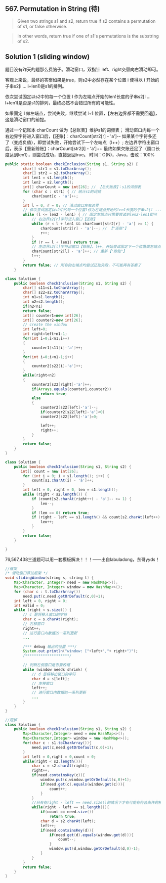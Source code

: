## 567. Permutation in String (待)

>Given two strings s1 and s2, return true if s2 contains a permutation of s1, or false otherwise.

>In other words, return true if one of s1's permutations is the substring of s2.

## Solution 1 (sliding window)
题目没有昨天的题那么费脑子。滑动窗口，双指针 left、right交替向右滑动即可。

客观上来说，最终的答案如果是true，则s2中必然存在某个位置 i 使得以 i 开始的子串s2[i ... i+len1)是s1的排列。

依次尝试固定以s2中的每一个位置 l 作为左端点开始的len1长度的子串s2[l ... l+len1)是否是s1的排列，最终必然不会错过所有的可能性。

如果固定 l 做左端点，尝试失败，继续尝试 l+1 位置，【左右边界都不需要回退】，这是滑动窗口的前提。

通过一个记账本 charCount 做为【总账表】维护s1的词频表；
滑动窗口内每一个右边界字符进入窗口后，【还账】：charCount[str2[r] - 'a']--
如果某个字符多还了（变成负值），即尝试失败，开始尝试下一个左端点（l++）;
左边界字符出窗口后，表示【重新赊账】：charCount[str2[l] - 'a']++
最终如果欠账还足了（窗口长度达到len1），则尝试成功，直接返回true。
时间：O(N)，Java，击败：100%
```java
public static boolean checkInclusion(String s1, String s2) {
        char[] str1 = s1.toCharArray();
        char[] str2 = s2.toCharArray();
        int len1 = s1.length();
        int len2 = s2.length();
        int[] charCount = new int[26]; // 【总欠账表】：s1的词频表
        for (char c : str1) { // 统计s1的词频
            charCount[c - 'a']++;
        }
        int l = 0, r = 0; // 滑动窗口左右边界
        // 依次尝试固定以s2中的每一个位置l作为左端点开始的len1长度的子串s2[l ... l+len1)是否是s1的排列
        while (l <= len2 - len1) { // 固定左端点只需要尝试到len2-len1即可
            // 右边界s2[r]字符进入窗口【还账】
            while (r < l + len1 && charCount[str2[r] - 'a'] >= 1) {
                charCount[str2[r] - 'a']--; // 【"还账"】
                r++;
            }
            if (r == l + len1) return true;
            // 左边界s2[l]字符出窗口【赊账】，l++，开始尝试固定下一个位置做左端点
            charCount[str2[l] - 'a']++; // 重新【"赊账"】
            l++;
        }
        return false; // 所有的左端点均尝试还账失败，不可能再有答案了
    }
```
```java
class Solution {
    public boolean checkInclusion(String s1, String s2) {
        char[] s11=s1.toCharArray();
        char[] s22=s2.toCharArray();
        int n1=s1.length();
        int n2=s2.length();
        if(n2<n1)
        return false;
        int[] counter1=new int[26];
        int[] counter2=new int[26];
        // create the window
        int left=0;
        int right=left+n1-1;
        for(int i=0;i<n1;i++)
        {
            counter1[s11[i]-'a']++;
        }
        for(int i=0;i<n1-1;i++)
        {
            counter2[s22[i]-'a']++;
        }        
        while(right<n2)
        {          
            counter2[s22[right]-'a']++;
            if(Arrays.equals(counter1,counter2))
                return true;           
            else
            {       
                counter2[s22[left]-'a']--;   
                if(counter2[s22[left]-'a']<0)
                counter2[s22[left]-'a']=0;

                left++;
                right++;
            }
        }
        return false;
    }
}
```

```java
class Solution {
    public boolean checkInclusion(String s1, String s2) {
       int[] count = new int[26];
        for (int i = 0; i < s1.length(); i++) {
            count[s1.charAt(i) - 'a']++;
        }
        int left = 0, right = 0, len = s1.length();
        while (right < s2.length()) {
            if (count[s2.charAt(right++) - 'a']-- >= 1) {
                len--;
            }
            if (len == 0) return true;
            if (right - left == s1.length() && count[s2.charAt(left++) - 'a']++ >= 0) {
                len++;
            }
        }
        return false;
    }

}
```

76,567,438三道题可以用一套模板解决！！！——出自labuladong，东哥yyds！
```java
//框架
/* 滑动窗口算法框架 */
void slidingWindow(string s, string t) {
    Map<Character, Integer> need = new HashMap<>();
    Map<Character, Integer> window = new HashMap<>();
    for (char c : t.toCharArray()) 
        need.put(c,need.getOrDefault(c,0)+1);
	int left = 0, right = 0;
	int valid = 0; 
	while (right < s.size()) {
    	// c 是将移入窗口的字符
   	 	char c = s.charAt(right);
    	// 右移窗口
    	right++;
    	// 进行窗口内数据的一系列更新
    	...

    	/*** debug 输出的位置 ***/
    	System.out.println("window: ["+left+","+ right+")");
    	/********************/
    
    	// 判断左侧窗口是否要收缩
    	while (window needs shrink) {
        	// d 是将移出窗口的字符
        	char d = s[left];
        	// 左移窗口
        	left++;
        	// 进行窗口内数据的一系列更新
        	...
    	}
	}
}

//题解
class Solution {
    public boolean checkInclusion(String s1, String s2) {
        Map<Character,Integer> need = new HashMap<>();
        Map<Character,Integer> window = new HashMap<>();    
        for(char c : s1.toCharArray()){
            need.put(c,need.getOrDefault(c,0)+1);
        }    
        int left = 0,right = 0,count = 0;
        while(right < s2.length()){
            char c = s2.charAt(right);
            right++;
            if(need.containsKey(c)){
                window.put(c,window.getOrDefault(c,0)+1);
                if(need.get(c).equals(window.get(c))){
                    count++;
                }
            }
            //只有在right - left == need.size()的情况下才有可能有符合条件的解
            while(right - left == s1.length()){
                if(count == need.size())
                    return true;
                char d = s2.charAt(left);
                left++;
                if(need.containsKey(d)){
                    if(need.get(d).equals(window.get(d))){
                        count--;
                    }
                    window.put(d,window.getOrDefault(d,0)-1);
                }
            }
        }
        return false;
    }
}
```
